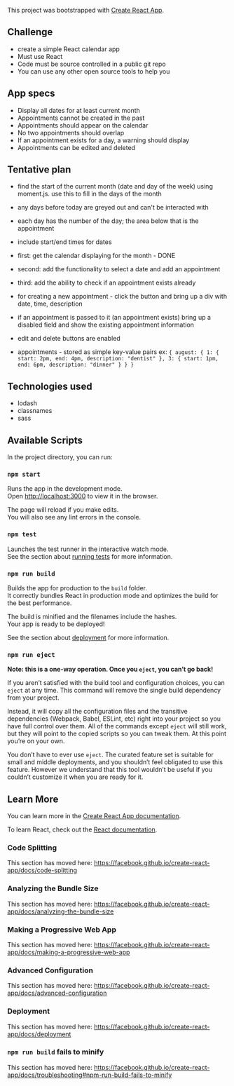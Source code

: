 This project was bootstrapped with [Create React App](https://github.com/facebook/create-react-app).


## Challenge
- create a simple React calendar app
- Must use React
- Code must be source controlled in a public git repo
- You can use any other open source tools to help you

## App specs
- Display all dates for at least current month
- Appointments cannot be created in the past
- Appointments should appear on the calendar
- No two appointments should overlap
- If an appointment exists for a day, a warning should display
- Appointments can be edited and deleted

## Tentative plan
- find the start of the current month (date and day of the week) using moment.js. use this to fill in the days of the month
- any days before today are greyed out and can't be interacted with
- each day has the number of the day; the area below that is the appointment
- include start/end times for dates

- first: get the calendar displaying for the month - DONE
- second: add the functionality to select a date and add an appointment
- third: add the ability to check if an appointment exists already

- for creating a new appointment - click the button and bring up a div with date, time, description
- if an appointment is passed to it (an appointment exists) bring up a disabled field and show the existing appointment information
- edit and delete buttons are enabled


- appointments - stored as simple key-value pairs
ex:
`{
  august: {
    1: {
      start: 2pm,
      end: 4pm,
      description: "dentist"
    },
    3: {
      start: 1pm,
      end: 6pm,
      description: "dinner"
    }
  }
}`


## Technologies used
- lodash
- classnames
- sass


## Available Scripts

In the project directory, you can run:

### `npm start`

Runs the app in the development mode.<br>
Open [http://localhost:3000](http://localhost:3000) to view it in the browser.

The page will reload if you make edits.<br>
You will also see any lint errors in the console.

### `npm test`

Launches the test runner in the interactive watch mode.<br>
See the section about [running tests](https://facebook.github.io/create-react-app/docs/running-tests) for more information.

### `npm run build`

Builds the app for production to the `build` folder.<br>
It correctly bundles React in production mode and optimizes the build for the best performance.

The build is minified and the filenames include the hashes.<br>
Your app is ready to be deployed!

See the section about [deployment](https://facebook.github.io/create-react-app/docs/deployment) for more information.

### `npm run eject`

**Note: this is a one-way operation. Once you `eject`, you can’t go back!**

If you aren’t satisfied with the build tool and configuration choices, you can `eject` at any time. This command will remove the single build dependency from your project.

Instead, it will copy all the configuration files and the transitive dependencies (Webpack, Babel, ESLint, etc) right into your project so you have full control over them. All of the commands except `eject` will still work, but they will point to the copied scripts so you can tweak them. At this point you’re on your own.

You don’t have to ever use `eject`. The curated feature set is suitable for small and middle deployments, and you shouldn’t feel obligated to use this feature. However we understand that this tool wouldn’t be useful if you couldn’t customize it when you are ready for it.

## Learn More

You can learn more in the [Create React App documentation](https://facebook.github.io/create-react-app/docs/getting-started).

To learn React, check out the [React documentation](https://reactjs.org/).

### Code Splitting

This section has moved here: https://facebook.github.io/create-react-app/docs/code-splitting

### Analyzing the Bundle Size

This section has moved here: https://facebook.github.io/create-react-app/docs/analyzing-the-bundle-size

### Making a Progressive Web App

This section has moved here: https://facebook.github.io/create-react-app/docs/making-a-progressive-web-app

### Advanced Configuration

This section has moved here: https://facebook.github.io/create-react-app/docs/advanced-configuration

### Deployment

This section has moved here: https://facebook.github.io/create-react-app/docs/deployment

### `npm run build` fails to minify

This section has moved here: https://facebook.github.io/create-react-app/docs/troubleshooting#npm-run-build-fails-to-minify
